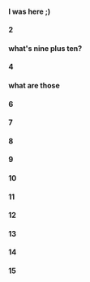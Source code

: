 ####  I was here ;)
#### 2
#### what's nine plus ten?
#### 4
#### what are those
#### 6
#### 7
#### 8
#### 9
#### 10
#### 11
#### 12
#### 13
#### 14
#### 15